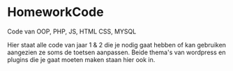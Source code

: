 # HomeworkCode
Code van OOP, PHP, JS, HTML CSS, MYSQL

Hier staat alle code van jaar 1 & 2 die je nodig gaat hebben of kan gebruiken aangezien ze soms de toetsen aanpassen.
Beide thema's van wordpress en plugins die je gaat moeten maken staan hier ook in.
